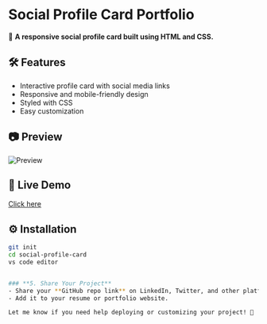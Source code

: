 # Social Profile Card Portfolio

🚀 **A responsive social profile card built using HTML and CSS.**

## 🛠 Features
- Interactive profile card with social media links
- Responsive and mobile-friendly design
- Styled with CSS
- Easy customization

## 📷 Preview
![Preview]((https://github.com/ankitpoddar07/Social-Profile-Card/blob/main/Screenshot%202025-03-15%20124626.png))

## 🔗 Live Demo
[Click here](https://social-profile-portfolio.netlify.app/)

## ⚙️ Installation
```bash
git init
cd social-profile-card
vs code editor


### **5. Share Your Project**
- Share your **GitHub repo link** on LinkedIn, Twitter, and other platforms.
- Add it to your resume or portfolio website.

Let me know if you need help deploying or customizing your project! 🚀

